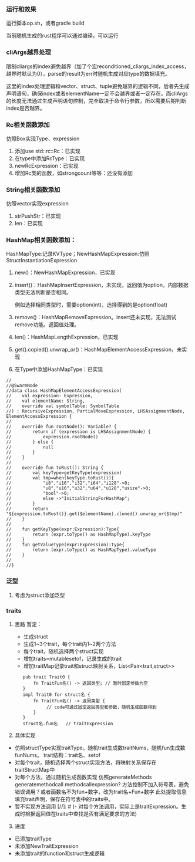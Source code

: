 ### 运行和效果

运行脚本op.sh，或者gradle build

当前随机生成的rust程序可以通过编译，可以运行

### cliArgs越界处理
限制cliargs的index避免越界（加了个宏reconditioned_cliargs_index_access，越界时默认为0），parse的result为err时随机生成对应type的数据填充。

这里的index处理逻辑和vector、struct、tuple避免越界的逻辑不同，后者先生成声明语句，确保index或者elementName一定不会越界或者一定存在。而cliArgs的长度无法通过生成声明语句控制，完全取决于命令行参数，所以需要后期判断index是否越界。

### Rc相关函数添加
仿照Box实现Type、expression
1. 添加use std::rc::Rc：已实现
2. 在type中添加RcType：已实现
3. newRcExpression：已实现
4. 增加Rc类的函数，如strongcount等等：还没有添加

### String相关函数添加
仿照vector实现expression
1. strPushStr：已实现
2. len：已实现

### HashMap相关函数添加：
HashMapType:记录KVType；NewHashMapExpression:仿照StructInstantiationExpression
1. new()：NewHashMapExpression，已实现
2. insert()：HashMapInsertExpression，未实现，返回值为option，内部数据类型无法判断是否相同。

    例如选择相同类型时，需要option(int)，选择得到的是option(float)
3. remove()：HashMapRemoveExpression。insert还未实现，无法测试remove功能。返回值处理。
4. len()：HashMapLengthExpression，已实现
5. get().copied().unwrap_or()：HashMapElementAccessExpression，未实现
6. 在Type中添加HashMapType：已实现
```agsl
//
//@SwarmNode
//data class HashMapElementAccessExpression(
//    val expression: Expression,
//    val elementName: String,
//    override val symbolTable: SymbolTable
//) : RecursiveExpression, PartialMoveExpression, LHSAssignmentNode, ElementAccessExpression {
//
//    override fun rootNode(): Variable? {
//        return if (expression is LHSAssignmentNode) {
//            expression.rootNode()
//        } else {
//            null
//        }
//    }
//
//    override fun toRust(): String {
//        val keyType=getKeyType(expression)
//        val tmp=when(keyType.toRust()){
//            "i8","i16","i32","i64","i128"->0;
//            "u8","u16","u32","u64","u128","usize"->0;
//            "bool"->0;
//            else ->"InitialStringForHashMap";
//        }
//        return "${expression.toRust()}.get($elementName).cloned().unwrap_or($tmp)"
//    }
//
//    fun getKeyType(expr:Expression):Type{
//        return (expr.toType() as HashMapType).keyType
//    }
//    fun getValueType(expr:Expression):Type{
//        return (expr.toType() as HashMapType).valueType
//    }
//
//}

```
### 泛型
1. 考虑为struct添加泛型

### traits
1. 思路
   暂定：
   - 生成struct
   - 生成1~3个trait，每个trait内1~2两个方法
   - 每个trait，随机选择两个struct实现
   - 增加traits=mutablesetof<traitType>，记录生成的trait
   - 增加traitMap记录trait和struct映射关系，List<Pair<trait,struct>>
   ```
      pub trait Trait0 {
          fn TraitFun名() -> 返回类型; // 暂时固定参数为空
      }
      impl Trait0 for struct名 {
          fn TraitFun名() -> 返回类型 {
               // code可通过固定返回类型和参数，随机生成函数得到
          }
      }
      struct名.fun名   // traitExpression
   ```

2. 具体实现
- 仿照structType实现traitType。随机trait生成数traitNums，随机fun生成数funNums。
trait结构：trait名、setof<functions>
- 对每个trait，随机选择两个struct实现方法，将映射关系保存在traitStructMap中
- 对每个方法，通过随机生成函数实现   仿照generateMethods generatemethodcall methodcallexpression?
方法控制不加入符号表，避免错误调用？或者函数名不为fun+数字，改为trait名+Fun+数字
此处提取信息填充trait声明，保存在符号表中的traits中。
- 暂不实现方法调用
[//]: # (- 对每个方法调用，实际上是traitExpression。生成时根据返回值在traits中查找是否有满足要求的方法)

3. 进度
- 已添加traitType
- 未添加NewTraitExpression
- 未添加trait的function和struct生成逻辑






